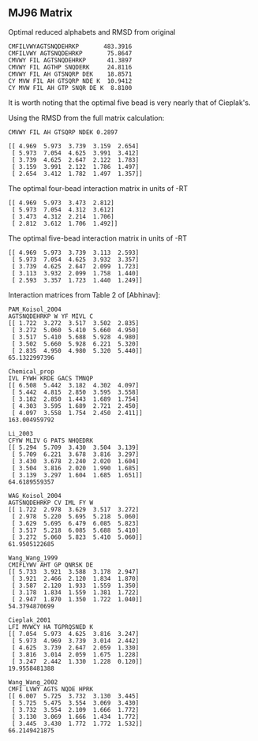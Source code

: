 ## MJ96 Matrix

Optimal reduced alphabets and RMSD from original

    CMFILVWYAGTSNQDEHRKP       483.3916 
    CMFILVWY AGTSNQDEHRKP       75.8647
    CMVWY FIL AGTSNQDEHRKP      41.3897
    CMVWY FIL AGTHP SNQDERK     24.8116
    CMVWY FIL AH GTSNQRP DEK    18.8571
    CY MVW FIL AH GTSQRP NDE K  10.9412
    CY MVW FIL AH GTP SNQR DE K  8.8100

It is worth noting that the optimal five bead is very nearly that of Cieplak's.

Using the RMSD from the full matrix calculation:

    CMVWY FIL AH GTSQRP NDEK 0.2897

    [[ 4.969  5.973  3.739  3.159  2.654]
     [ 5.973  7.054  4.625  3.991  3.412]
     [ 3.739  4.625  2.647  2.122  1.783]
     [ 3.159  3.991  2.122  1.786  1.497]
     [ 2.654  3.412  1.782  1.497  1.357]]


The optimal four-bead interaction matrix in units of -RT

    [[ 4.969  5.973  3.473  2.812]
     [ 5.973  7.054  4.312  3.612]
     [ 3.473  4.312  2.214  1.706]
     [ 2.812  3.612  1.706  1.492]]

The optimal five-bead interaction matrix in units of -RT

    [[ 4.969  5.973  3.739  3.113  2.593]
     [ 5.973  7.054  4.625  3.932  3.357]
     [ 3.739  4.625  2.647  2.099  1.723]
     [ 3.113  3.932  2.099  1.758  1.440]
     [ 2.593  3.357  1.723  1.440  1.249]]

Interaction matrices from Table 2 of [Abhinav]:

    PAM_Koisol_2004
    AGTSNQDEHRKP W YF MIVL C 
    [[ 1.722  3.272  3.517  3.502  2.835]
     [ 3.272  5.060  5.410  5.660  4.950]
     [ 3.517  5.410  5.688  5.928  4.980]
     [ 3.502  5.660  5.928  6.221  5.320]
     [ 2.835  4.950  4.980  5.320  5.440]] 
    65.1322997396

    Chemical_prop
    IVL FYWH KRDE GACS TMNQP 
    [[ 6.508  5.442  3.182  4.302  4.097]
     [ 5.442  4.815  2.850  3.595  3.558]
     [ 3.182  2.850  1.443  1.689  1.754]
     [ 4.303  3.595  1.689  2.721  2.450]
     [ 4.097  3.558  1.754  2.450  2.411]] 
    163.004959792

    Li_2003
    CFYW MLIV G PATS NHQEDRK 
    [[ 5.294  5.709  3.430  3.504  3.139]
     [ 5.709  6.221  3.678  3.816  3.297]
     [ 3.430  3.678  2.240  2.020  1.604]
     [ 3.504  3.816  2.020  1.990  1.685]
     [ 3.139  3.297  1.604  1.685  1.651]] 
    64.6189559357

    WAG_Koisol_2004
    AGTSNQDEHRKP CV IML FY W 
    [[ 1.722  2.978  3.629  3.517  3.272]
     [ 2.978  5.220  5.695  5.218  5.060]
     [ 3.629  5.695  6.479  6.085  5.823]
     [ 3.517  5.218  6.085  5.688  5.410]
     [ 3.272  5.060  5.823  5.410  5.060]] 
    61.9505122685

    Wang_Wang_1999
    CMIFLYWV AHT GP QNRSK DE 
    [[ 5.733  3.921  3.588  3.178  2.947]
     [ 3.921  2.466  2.120  1.834  1.870]
     [ 3.587  2.120  1.933  1.559  1.350]
     [ 3.178  1.834  1.559  1.381  1.722]
     [ 2.947  1.870  1.350  1.722  1.040]] 
    54.3794870699

    Cieplak_2001
    LFI MVWCY HA TGPRQSNED K 
    [[ 7.054  5.973  4.625  3.816  3.247]
     [ 5.973  4.969  3.739  3.014  2.442]
     [ 4.625  3.739  2.647  2.059  1.330]
     [ 3.816  3.014  2.059  1.675  1.228]
     [ 3.247  2.442  1.330  1.228  0.120]] 
    19.9558481388

    Wang_Wang_2002
    CMFI LVWY AGTS NQDE HPRK 
    [[ 6.007  5.725  3.732  3.130  3.445]
     [ 5.725  5.475  3.554  3.069  3.430]
     [ 3.732  3.554  2.109  1.666  1.772]
     [ 3.130  3.069  1.666  1.434  1.772]
     [ 3.445  3.430  1.772  1.772  1.532]] 
    66.2149421875

